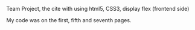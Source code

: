 Team Project, the cite with using html5, CSS3, display flex (frontend side)

My code was on the first, fifth and seventh pages.

